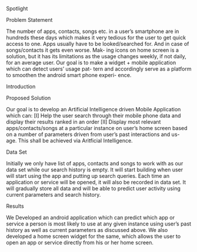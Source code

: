 Spotlight

Problem Statement

The number of apps, contacts, songs etc. in a user’s smartphone are in hundreds these days which makes it very tedious for the user to get quick access to one. Apps usually have to be looked/searched for. And in case of songs/contacts it gets even worse. Mak- ing icons on home screen is a solution, but it has its limitations as the usage changes weekly, if not daily, for an average user. Our goal is to make a widget + mobile application which can detect users’ usage pat- tern and accordingly serve as a platform to smoothen the android smart phone experi- ence.

Introduction

Proposed Solution

Our goal is to develop an Artificial Intelligence driven Mobile Application which can: [I] Help the user search through their mobile phone data and display their results ranked in an order [II] Display most relevant apps/contacts/songs at a particular instance on user’s home screen based on a number of parameters driven from user’s past interactions and us- age. This shall be achieved via Aritficial Intelligence.

Data Set

Initially we only have list of apps, contacts and songs to work with as our data set while our search history is empty. It will start building when user will start using the app and putting up search queries. Each time an application or service will be opened, it will also be recorded in data set. It will gradually store all data and will be able to predict user activity using current parameters and search history.

Results

We Developed an android application which can predict which app or service a person is most likely to use at any given instance using user’s past history as well as current parameters as discussed above. We also developed a home screen widget for the same, which allows the user to open an app or service directly from his or her home screen.
